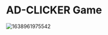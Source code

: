# AD-CLICKER Game
![1638961975542](https://user-images.githubusercontent.com/92708848/145199046-a2a48f10-6c75-4710-a517-62fe2a098508.jpg)
